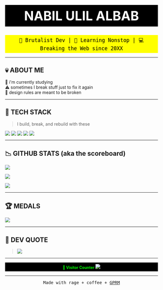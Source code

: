 <h1 align="center" style="font-size: 3em; background: black; color: white; padding: 10px;">NABIL ULIL ALBAB</h1>

<div align="center" style="font-family: monospace; font-size: 1.2em; background: yellow; color: black; padding: 5px;">
  🔧 Brutalist Dev | 🧠 Learning Nonstop | 💻 Breaking the Web since 20XX
</div>

---

## 💀 ABOUT ME
🧠 i'm currently studying  
⚠️ sometimes I break stuff just to fix it again  
🚫 design rules are meant to be broken

---

## 🧱 TECH STACK

> I build, break, and rebuild with these

<p style="display: flex; flex-wrap: wrap; gap: 4px;">
  <img src="https://img.shields.io/badge/html5-%23E34F26.svg?style=flat-square&logo=html5&logoColor=white" />
  <img src="https://img.shields.io/badge/css3-%231572B6.svg?style=flat-square&logo=css3&logoColor=white" />
  <img src="https://img.shields.io/badge/go-%2300ADD8.svg?style=flat-square&logo=go&logoColor=white" />
  <img src="https://img.shields.io/badge/python-3670A0?style=flat-square&logo=python&logoColor=ffdd54" />
  <img src="https://img.shields.io/badge/NIX-5277C3.svg?style=flat-square&logo=NixOS&logoColor=white" />
  <!-- dan seterusnya... -->
</p>

---

## 📉 GITHUB STATS (aka the scoreboard)

![](https://github-readme-stats.vercel.app/api?username=nabilulilalbab&theme=highcontrast&hide_border=false&include_all_commits=false&count_private=false)

![](https://nirzak-streak-stats.vercel.app/?user=nabilulilalbab&theme=highcontrast&hide_border=false)

![](https://github-readme-stats.vercel.app/api/top-langs/?username=nabilulilalbab&theme=highcontrast&hide_border=false&layout=compact)

---

## 🏆 MEDALS

![](https://github-profile-trophy.vercel.app/?username=nabilulilalbab&theme=oldie&no-frame=false&no-bg=true&margin-w=4)

---

## 💬 DEV QUOTE

> ![](https://quotes-github-readme.vercel.app/api?type=horizontal&theme=radical)

---

<div align="center" style="font-size: 0.9em; background: black; color: lime; padding: 5px;">
  <strong>🧿 Visitor Counter</strong>  
  <a href="https://visitcount.itsvg.in"><img src="https://visitcount.itsvg.in/api?id=nabilulilalbab&icon=0&color=0" /></a>
</div>

---

<p align="center" style="font-family: monospace;">Made with rage + coffee + <a href="https://gprm.itsvg.in" target="_blank">GPRM</a></p>
